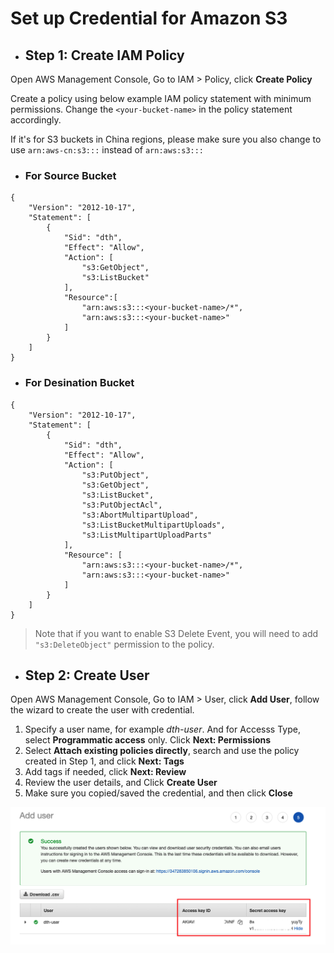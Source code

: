 # Set up Credential for Amazon S3

- ## Step 1: Create IAM Policy

Open AWS Management Console, Go to IAM > Policy, click **Create Policy**

Create a policy using below example IAM policy statement with minimum permissions. Change the `<your-bucket-name>` in the policy statement accordingly. 

If it's for S3 buckets in China regions, please make sure you also change to use `arn:aws-cn:s3:::` instead of `arn:aws:s3:::`

- ### For Source Bucket

```
{
    "Version": "2012-10-17",
    "Statement": [
        {
            "Sid": "dth",
            "Effect": "Allow",
            "Action": [
                "s3:GetObject",
                "s3:ListBucket"
            ],
            "Resource":[
                "arn:aws:s3:::<your-bucket-name>/*",
                "arn:aws:s3:::<your-bucket-name>"
            ]
        }
    ]
}
```


- ### For Desination Bucket

```
{
    "Version": "2012-10-17",
    "Statement": [
        {
            "Sid": "dth",
            "Effect": "Allow",
            "Action": [
                "s3:PutObject",
                "s3:GetObject",
                "s3:ListBucket",
                "s3:PutObjectAcl",
                "s3:AbortMultipartUpload",
                "s3:ListBucketMultipartUploads",
                "s3:ListMultipartUploadParts"
            ],
            "Resource": [
                "arn:aws:s3:::<your-bucket-name>/*",
                "arn:aws:s3:::<your-bucket-name>"
            ]
        }
    ]
}
```

> Note that if you want to enable S3 Delete Event, you will need to add `"s3:DeleteObject"` permission to the policy.


- ## Step 2: Create User

Open AWS Management Console, Go to IAM > User, click **Add User**, follow the wizard to create the user with credential.

1. Specify a user name, for example *dth-user*. And for Accesss Type, select **Programmatic access** only. Click **Next: Permissions**
1. Select **Attach existing policies directly**, search and use the policy created in Step 1, and click **Next: Tags**
1. Add tags if needed, click **Next: Review**
1. Review the user details, and Click **Create User**
1. Make sure you copied/saved the credential, and then click **Close**

![Create User](user.png)
